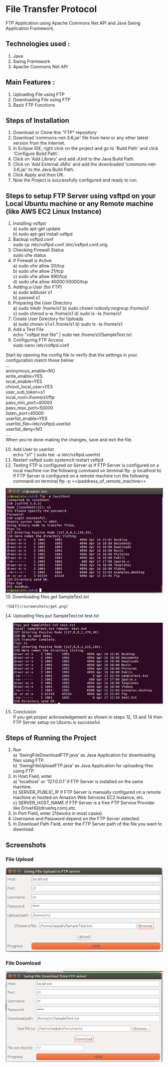 # File Transfer Protocol
FTP Application using Apache Commons Net API and Java Swing Application Framework. 

## Technologies used :
1. Java
2. Swing Framework
3. Apache Commons Net API

## Main Features : 
1. Uploading File using FTP
2. Downloading File using FTP
3. Basic FTP Functions

## Steps of Installation 
1. Download or Clone this "FTP" repository
2. Download 'commons-net-3.6.jar' file from here or any other latest version from the Internet.
3. In Eclipse IDE, right click on the project and go to 'Build Path' and click 'Configure Build Path'.
4. Click on 'Add Library' and add JUnit to the Java Build Path.
5. Click on 'Add External JARs' and add the downloaded 'commons-net-3.6.jar' to the Java Build Path.
6. Click Apply and then OK.
7. Now the Project is successfully configured and ready to run.

## Steps to setup FTP Server using vsftpd on your Local Ubuntu machine or any Remote machine (like AWS EC2 Linux Instance)
1. Installing vsftpd  
 a) sudo apt-get update  
 b) sudo apt-get install vsftpd  
2. Backup vsftpd.conf  
  sudo cp /etc/vsftpd.conf /etc/vsftpd.conf.orig  
3. Checking Firewall Status  
  sudo ufw status  
4. If Firewall is Active    
 a) sudo ufw allow 20/tcp  
 b) sudo ufw allow 21/tcp  
 c) sudo ufw allow 990/tcp  
 d) sudo ufw allow 40000:50000/tcp  
5. Adding a User (for FTP)  
 a) sudo adduser s1  
 b) passwd s1
6. Preparing the User Directory  
 a) sudo mkdir /home/s1
 b) sudo chown nobody:nogroup /home/s1  
 c) sudo chmod a-w /home/s1
 d) sudo ls -la /home/s1     
7. Create User Directory for Uploads    
 a) sudo chown s1:s1 /home/s1
 b) sudo ls -la /home/s1
8. Add a Test File  
 echo "vsftpd test file" | sudo tee /home/s1/SampleText.txt     
9. Configuring FTP Access  
 sudo nano /etc/vsftpd.conf    
  
 Start by opening the config file to verify that the settings in your configuration match those below:  
 ...  
 anonymous_enable=NO  
 write_enable=YES  
 local_enable=YES  
 chroot_local_user=YES  
 user_sub_token=s1  
 local_root=/home/s1/ftp  
 pasv_min_port=40000  
 pasv_max_port=50000  
 listen_port=45000  
 userlist_enable=YES  
 userlist_file=/etc/vsftpd.userlist  
 userlist_deny=NO  
 ...  
 When you're done making the changes, save and exit the file.  
 
10. Add User to userlist  
   echo "s1" | sudo tee -a /etc/vsftpd.userlist  
11. Restart vsftpd 
   sudo systemctl restart vsftpd    
12. Testing FTP is configured on Server
   a) If FTP Server is configured on a local machine run the following command on terminal 
   ftp -p localhost
   b) If FTP Server is configured on a remote machine run the following command on terminal 
   ftp -p <<ipaddress_of_remote_machine>>
   
   ![Testing on Server](/screenshots/localhost_test.png)  
13. Downloading files
	get SampleText.txt    
	
	![GET](/screenshots/get.png)
14. Uploading files
	put SampleText.txt test.txt 
	
	![PUT](/screenshots/put.png)
	
15. Conclusion  
	If you get proper acknowledgement as shown in steps 12, 13 and 14 then FTP Server setup on Ubuntu is successful. 

## Steps of Running the Project
1. Run  
	a) 'SwingFileDownloadFTP.java' as Java Application for downloading files using FTP.  
	b) 'SwingFileUploadFTP.java' as Java Application for uploading files using FTP.  
2. In Host Field, enter  
	a) 'localhost' or '127.0.0.1' if FTP Server is installed on the same machine.  
	b) SERVER_PUBLIC_IP if FTP Server is manually configured on a remote machine or hosted on Amazon Web Services EC2 Instance, etc.    
	c) SERVER_HOST_NAME if FTP Server is a free FTP Service Provider like DriveHQ(drivehq.com),etc.  
3. In Port Field, enter 21(works in most cases).
4. Username and Password depend on the FTP Server selected.
5. In Download Path Field, enter the FTP Server path of the file you want to download. 

## Screenshots
### File Upload
![File Upload](/screenshots/localhost_upload.png )

### File Download
![File Download](/screenshots/localhost_download.png)
